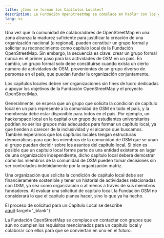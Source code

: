 ```yaml
---
title: ¿Cómo se forman los Capítulos Locales?
description: La Fundación OpenStreetMap se complace en hablar con los grupos que van a postularse y trabajar con ellos para convertirse en un capítulo local.
lang: es
---
```


Una vez que la comunidad de colaboradores de OpenStreetMap en una zona alcanza la madurez suficiente para justificar la creación de una organización nacional (o regional), pueden constituir un grupo formal y solicitar su reconocimiento como capítulo local de la Fundación OpenStreetMap. Sin embargo, la secuencia es clave: crear un grupo formal nunca es el primer paso para las actividades de OSM en un país. En cambio, un grupo formal solo debe constituirse cuando exista un cierto número de actividades de OSM, provenientes de un grupo diverso de personas en el país, que puedan fundar la organización conjuntamente.

Los capítulos locales deben ser organizaciones sin fines de lucro dedicadas a apoyar los objetivos de la Fundación OpenStreetMap y el proyecto OpenStreetMap.

Generalmente, se espera que un grupo que solicita la condición de capítulo local en un país represente a la comunidad de OSM en todo el país, y la membresía debe estar disponible para todos en el país. Por ejemplo, un hackerspace local en la capital o un grupo de estudiantes universitarios podrían no ser los grupos más adecuados para formar un capítulo local, ya que tienden a carecer de la inclusividad y el alcance que buscamos. También esperamos que los capítulos locales tengan estructuras democráticas para que los miembros de la comunidad de OSM que se unan al grupo puedan decidir sobre los asuntos del capítulo local. Si bien es posible que un capítulo local forme parte de una entidad existente en lugar de una organización independiente, dicho capítulo local deberá demostrar cómo los miembros de la comunidad de OSM pueden tomar decisiones sin ser controlados indebidamente por la organización matriz.

Una organización que solicita la condición de capítulo local debe ser financieramente sostenible y tener un historial de actividades relacionadas con OSM, ya sea como organización o al menos a través de sus miembros fundadores. Al evaluar una solicitud de capítulo local, la Fundación OSM no considerará lo que el capítulo planea hacer, sino lo que ya ha hecho.

El proceso de solicitud para un Capítulo Local se describe [aquí](https://wiki.osmfoundation.org/wiki/Local_Chapters){:target="_blank"}.

La Fundación OpenStreetMap se complace en contactar con grupos que aún no cumplen los requisitos mencionados para un capítulo local y colaborar con ellos para que se conviertan en uno en el futuro.
